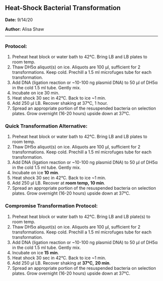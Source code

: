 ## Heat-Shock Bacterial Transformation

**Date:** 9/14/20

**Author:** Alisa Shaw

---

### Protocol:

1. Preheat heat block or water bath to 42°C. Bring LB and LB plates to room temp.
1. Thaw DH5α aliquot(s) on ice. Aliquots are 100 µl, sufficient for 2 transformations. Keep cold. Prechill a 1.5 ml microfuges tube for each transformation.
1. Add DNA (ligation reaction or ~10-100 ng plasmid DNA) to 50 µl of DH5α in the cold 1.5 ml tube. Gently mix.
1. Incubate on ice 30 min.
1. Heat shock 30 sec in 42°C. Back to ice ~1 min.
1. Add 250 µl LB. Recover shaking at 37°C, 1 hour.
1. Spread an appropriate portion of the resuspended bacteria on selection plates. Grow overnight (16-20 hours) upside down at 37°C.

### Quick Transformation Alternative:

1. Preheat heat block or water bath to 42°C. Bring LB and LB plates to room temp.
1. Thaw DH5α aliquot(s) on ice. Aliquots are 100 µl, sufficient for 2 transformations. Keep cold. Prechill a 1.5 ml microfuges tube for each transformation.
1. Add DNA (ligation reaction or ~10-100 ng plasmid DNA) to 50 µl of DH5α in the cold 1.5 ml tube. Gently mix.
1. Incubate on ice **10** **min**.
1. Heat shock 30 sec in 42°C. Back to ice ~1 min.
1. Add 250 µl LB. Recover at **room temp,** **10 min**.
1. Spread an appropriate portion of the resuspended bacteria on selection plates. Grow overnight (16-20 hours) upside down at 37°C.

### Compromise Transformation Protocol:

1. Preheat heat block or water bath to 42°C. Bring LB and LB plate(s) to room temp.
1. Thaw DH5α aliquot(s) on ice. Aliquots are 100 µl, sufficient for 2 transformations. Keep cold. Prechill a 1.5 ml microfuges tube for each transformation.
1. Add DNA (ligation reaction or ~10-100 ng plasmid DNA) to 50 µl of DH5α in the cold 1.5 ml tube. Gently mix.
1. Incubate on ice **15** **min**.
1. Heat shock 30 sec in 42°C. Back to ice ~1 min.
1. Add 250 µl LB. Recover shaking at **37°C,** **20 min**.
1. Spread an appropriate portion of the resuspended bacteria on selection plates. Grow overnight (16-20 hours) upside down at 37°C.
